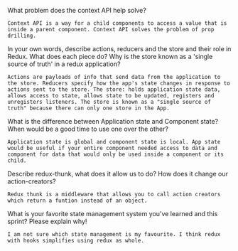  What problem does the context API help solve?

    Context API is a way for a child components to access a value that is inside a parent component. Context API solves the problem of prop drilling.

 In your own words, describe actions, reducers and the store and their role in Redux. What does each piece do? Why is the store known as a 'single source of truth' in a redux application?

    Actions are payloads of info that send data from the application to the store. Reducers specify how the app's state changes in response to actions sent to the store. The store: holds application state data, allows access to state, allows state to be updated, registers and unregisters listeners. The store is known as a "single source of truth" because there can only one store in the App.

 What is the difference between Application state and Component state? When would be a good time to use one over the other?


    Application state is global and component state is local. App state would be useful if your entire component needed access to data and component for data that would only be used inside a component or its child.

 Describe redux-thunk, what does it allow us to do? How does it change our action-creators?

    Redux thunk is a middleware that allows you to call action creators which return a funtion instead of an object.

 What is your favorite state management system you've learned and this sprint? Please explain why!

    I am not sure which state management is my favourite. I think redux with hooks simplifies using redux as whole.
